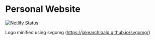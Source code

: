 # Personal Website

[![Netlify Status](https://api.netlify.com/api/v1/badges/d9bf92fe-aae0-4711-a3bb-90602dc3aa22/deploy-status)](https://app.netlify.com/sites/tfeldmann/deploys)

Logo minified using svgomg (https://jakearchibald.github.io/svgomg/)
